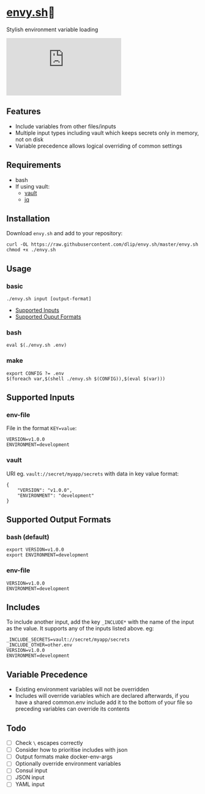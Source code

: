 # [envy.sh](https://github.com/dlip/envy.sh)🤵

Stylish environment variable loading

[![Actions Status](https://wdp9fww0r9.execute-api.us-west-2.amazonaws.com/production/badge/dlip/envy.sh)](https://wdp9fww0r9.execute-api.us-west-2.amazonaws.com/production/results/dlip/envy.sh)

## Features

- Include variables from other files/inputs
- Multiple input types including vault which keeps secrets only in memory, not on disk
- Variable precedence allows logical overriding of common settings

## Requirements

- bash
- If using vault: 
    - [vault](https://www.vaultproject.io/docs/install/)
    - [jq](https://github.com/stedolan/jq)

## Installation

Download `envy.sh` and add to your repository:

```
curl -OL https://raw.githubusercontent.com/dlip/envy.sh/master/envy.sh
chmod +x ./envy.sh
```

## Usage

### basic

```
./envy.sh input [output-format]
```

- [Supported Inputs](#supported-inputs)
- [Supported Ouput Formats](#supported-output-formats)

### bash 

```
eval $(./envy.sh .env)
```

### make

```
export CONFIG ?= .env
$(foreach var,$(shell ./envy.sh $(CONFIG)),$(eval $(var)))
```

## Supported Inputs

### env-file

File in the format `KEY=value`:

```
VERSION=v1.0.0
ENVIRONMENT=development
```

### vault

URI eg. `vault://secret/myapp/secrets` with data in key value format:

```
{
    "VERSION": "v1.0.0",
    "ENVIRONMENT": "development"
}
```

## Supported Output Formats

### bash (default)

```
export VERSION=v1.0.0
export ENVIRONMENT=development
```

### env-file

```
VERSION=v1.0.0
ENVIRONMENT=development
```

## Includes

To include another input, add the key `_INCLUDE*` with the name of the input as the value. It supports any of the inputs listed above. eg:

```
_INCLUDE_SECRETS=vault://secret/myapp/secrets
_INCLUDE_OTHER=other.env
VERSION=v1.0.0
ENVIRONMENT=development
```

## Variable Precedence

- Existing environment variables will not be overridden
- Includes will override variables which are declared afterwards, if you have a shared common.env include add it to the bottom of your file so preceding variables can override its contents

## Todo

- [ ] Check `\` escapes correctly
- [ ] Consider how to prioritise includes with json
- [ ] Output formats make docker-env-args
- [ ] Optionally override environment variables
- [ ] Consul input
- [ ] JSON input
- [ ] YAML input
